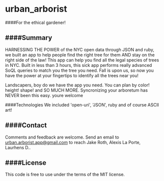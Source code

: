 # urban_arborist
####For the ethical gardener!

####Summary
--------
HARNESSING THE POWER of the NYC open data through JSON and ruby, we built an app to help people find the right tree for them AND stay on the right side of the law! This app can help you find all the legal species of trees in NYC. Built in less than 3 hours, this sick app performs really advanced SoQL queries to match you the tree you need. Fall is upon us, so now you have the power at your fingertips to identify all the trees near you!

Landscapers, boy do we have the app you need. You can plan by color! height! shape! and SO MUCH MORE. Syncronizing your arboretum has NEVER been this easy. youre welcome 

####Technologies
We included 'open-uri', 'JSON', ruby and of course ASCII art!

####Contact
-------
Comments and feedback are welcome. Send an email to urban.arborist.app@gmail.com to reach Jake Roth, Alexis La Porte, Laurhens D..

####License
-------
This code is free to use under the terms of the MIT license.
